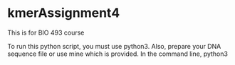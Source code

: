 # kmerAssignment4
This is for BIO 493 course


To run this python script, you must use python3.
Also, prepare your DNA sequence file or use mine which is provided.
In the command line, python3 <script> <dnafile> <kmer>
It will then print a table to a file containing the kmer values as well as observed and possible.
